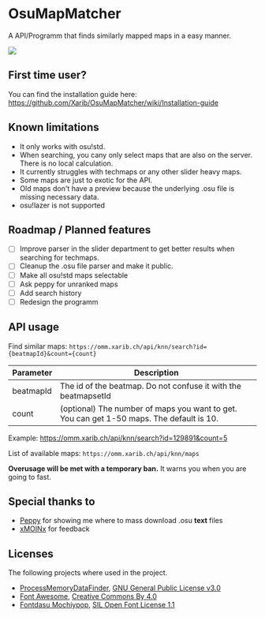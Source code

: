 # OsuMapMatcher
A API/Programm that finds similarly mapped maps in a easy manner.

![](https://raw.githubusercontent.com/Xarib/OsuMapMatcher/main/OMM.Desktop/Images/Gui.PNG)

## First time user?
You can find the installation guide here: https://github.com/Xarib/OsuMapMatcher/wiki/Installation-guide

## Known limitations
- It only works with osu!std.
- When searching, you cany only select maps that are also on the server. There is no local calculation.
- It currently struggles with techmaps or any other slider heavy maps.
- Some maps are just to exotic for the API.
- Old maps don't have a preview because the underlying .osu file is missing necessary data.
- osu!lazer is not supported

## Roadmap / Planned features
- [ ] Improve parser in the slider department to get better results when searching for techmaps.
- [ ] Cleanup the .osu file parser and make it public.
- [ ] Make all osu!std maps selectable
- [ ] Ask peppy for unranked maps
- [ ] Add search history
- [ ] Redesign the programm

## API usage
Find similar maps: `https://omm.xarib.ch/api/knn/search?id={beatmapId}&count={count}`

Parameter | Description
--------- | -----------
beatmapId | The id of the beatmap. Do not confuse it with the beatmapsetId
count     | (optional) The number of maps you want to get. You can get 1-50 maps. The default is 10.

Example: https://omm.xarib.ch/api/knn/search?id=129891&count=5

List of available maps: `https://omm.xarib.ch/api/knn/maps`

**Overusage will be met with a temporary ban.** It warns you when you are going to fast.

## Special thanks to
- [Peppy](https://github.com/peppy) for showing me where to mass download .osu **text** files
- [xMOINx](https://osu.ppy.sh/users/12957744) for feedback

## Licenses
The following projects where used in the project.
- [ProcessMemoryDataFinder](https://github.com/Piotrekol/ProcessMemoryDataFinder), [GNU General Public License v3.0](https://www.gnu.org/licenses/gpl-3.0.en.html)
- [Font Awesome](https://fontawesome.com/), [Creative Commons By 4.0](https://creativecommons.org/licenses/by/4.0/)
- [Fontdasu Mochiypop](https://github.com/fontdasu/Mochiypop), [SIL Open Font License 1.1](https://opensource.org/licenses/OFL-1.1)

